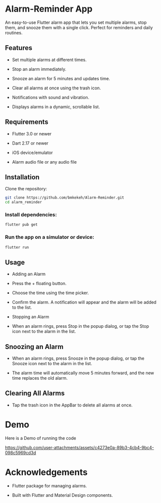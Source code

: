 # Alarm-Reminder App

An easy-to-use Flutter alarm app that lets you set multiple alarms, stop them, and snooze them with a single click. Perfect for reminders and daily routines.

## Features

- Set multiple alarms at different times.

- Stop an alarm immediately.

- Snooze an alarm for 5 minutes and updates time.

- Clear all alarms at once using the trash icon.

- Notifications with sound and vibration.

- Displays alarms in a dynamic, scrollable list.

## Requirements

- Flutter 3.0 or newer

- Dart 2.17 or newer

- iOS device/emulator

- Alarm audio file or any audio file

## Installation

 Clone the repository:

```bash
git clone https://github.com/bmkekeh/Alarm-Reminder.git
cd alarm_reminder
```


### Install dependencies:

```bash
flutter pub get
```

### Run the app on a simulator or device:

```bash
flutter run
```

## Usage

- Adding an Alarm

- Press the + floating button.

- Choose the time using the time picker.

- Confirm the alarm. A notification will appear and the alarm will be added to the list.

- Stopping an Alarm

- When an alarm rings, press Stop in the popup dialog, or tap the Stop icon next to the alarm in the list.

## Snoozing an Alarm

- When an alarm rings, press Snooze in the popup dialog, or tap the Snooze icon next to the alarm in the list.

- The alarm time will automatically move 5 minutes forward, and the new time replaces the old alarm.

## Clearing All Alarms

- Tap the trash icon in the AppBar to delete all alarms at once.


# Demo
Here is a Demo of running the code

https://github.com/user-attachments/assets/c4273e0a-89b3-4cb4-9bc4-098c5969cd3d


# Acknowledgements

- Flutter package for managing alarms.

- Built with Flutter and Material Design components.
